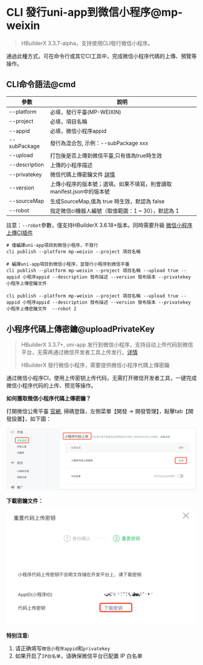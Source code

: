 # CLI 發行uni-app到微信小程序@mp-weixin

> HBuilderX 3.3.7-alpha，支持使用CLI發行微信小程序。

通過此種方式，可在命令行或其它CI工具中，完成微信小程序代碼的上傳、預覽等操作。

## CLI命令語法@cmd


|參數			|說明																	|
|--				|--																		|
|--platform		|必填，發行平臺(MP-WEIXIN)												|
|--project		|必填，項目名稱															|
|--appid		|必填，微信小程序appid													|
|--subPackage	|發行為混合包, 示例：--subPackage xxx									|
|--upload		|打包後是否上傳到微信平臺,只有值為true時生效							|
|--description	|上傳的小程序描述														|
|--privatekey	|微信代碼上傳密鑰文件 [詳情](#uploadPrivateKey)							|
|--version		|上傳小程序的版本號；選填。如果不填寫，則會讀取manifest.json中的版本號	|
|--sourceMap    |生成SourceMap,值為 true 時生效，默認為 false					|
|--robot		|指定微信ci機器人編號（取值範圍：1 ~ 30），默認為 1						|

註意：`--robot`參數，僅支持HBuilderX 3.6.18+版本。同時需要升級 [微信小程序上傳CI插件](https://ext.dcloud.net.cn/plugin?id=7199)


```shell
# 僅編譯uni-app項目到微信小程序，不發行
cli publish --platform mp-weixin --project 項目名稱

# 編譯uni-app項目到微信小程序，並發行小程序到微信平臺
cli publish --platform mp-weixin --project 項目名稱 --upload true --appid 小程序appid --description 發布描述 --version 發布版本 --privatekey 小程序上傳密鑰文件

cli publish --platform mp-weixin --project 項目名稱 --upload true --appid 小程序appid --description 發布描述 --version 發布版本 --privatekey 小程序上傳密鑰文件  --robot 2
```


## 小程序代碼上傳密鑰@uploadPrivateKey

> HBuilderX 3.3.7+, uni-app 发行到微信小程序，支持自动上传代码到微信平台，无需再通过微信开发者工具上传发行。[详情](/Tutorial/App/uni-app-publish-mp-weixin)
>
> HBuilderX 發行微信小程序，需要提供微信小程序代碼上傳密鑰

通过微信小程序CI，使用上传密钥上传代码，无需打开微信开发者工具，一键完成微信小程序代码的上传、预览等操作。

**如何獲取微信小程序代碼上傳密鑰？**

打開微信公衆平臺 [官網](https://mp.weixin.qq.com/), 掃碼登錄，左側菜單【開發 -> 開發管理】，點擊tab【開發設置】，如下圖：

<img src="/static/snapshots/cli/wechat-uploadPrivateKey.png" class="hd-img" />

**下載密鑰文件：**

<img src="/static/snapshots/cli/wechat-downloadkeyFile.png" class="hd-img"/>

**特别注意:**
1. 请正确填写`微信小程序appid`和`privatekey`
2. 如果开启了`IP白名单`，请确保微信平台已配置 IP 白名单
